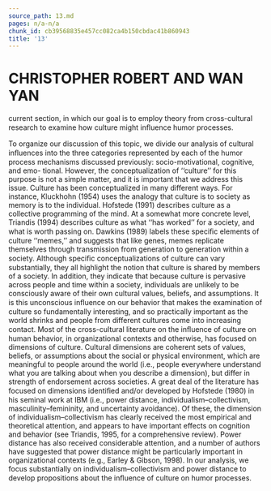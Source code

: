 ```yaml
---
source_path: 13.md
pages: n/a-n/a
chunk_id: cb39568835e457cc082ca4b150cbdac41b860943
title: '13'
---
```

# CHRISTOPHER ROBERT AND WAN YAN

current section, in which our goal is to employ theory from cross-cultural research to examine how culture might inﬂuence humor processes.

To organize our discussion of this topic, we divide our analysis of cultural inﬂuences into the three categories represented by each of the humor process mechanisms discussed previously: socio-motivational, cognitive, and emo- tional. However, the conceptualization of ‘‘culture’’ for this purpose is not a simple matter, and it is important that we address this issue. Culture has been conceptualized in many different ways. For instance, Kluckhohn (1954) uses the analogy that culture is to society as memory is to the individual. Hofstede (1991) describes culture as a collective programming of the mind. At a somewhat more concrete level, Triandis (1994) describes culture as what ‘‘has worked’’ for a society, and what is worth passing on. Dawkins (1989) labels these speciﬁc elements of culture ‘‘memes,’’ and suggests that like genes, memes replicate themselves through transmission from generation to generation within a society. Although speciﬁc conceptualizations of culture can vary substantially, they all highlight the notion that culture is shared by members of a society. In addition, they indicate that because culture is pervasive across people and time within a society, individuals are unlikely to be consciously aware of their own cultural values, beliefs, and assumptions. It is this unconscious inﬂuence on our behavior that makes the examination of culture so fundamentally interesting, and so practically important as the world shrinks and people from different cultures come into increasing contact. Most of the cross-cultural literature on the inﬂuence of culture on human behavior, in organizational contexts and otherwise, has focused on dimensions of culture. Cultural dimensions are coherent sets of values, beliefs, or assumptions about the social or physical environment, which are meaningful to people around the world (i.e., people everywhere understand what you are talking about when you describe a dimension), but differ in strength of endorsement across societies. A great deal of the literature has focused on dimensions identiﬁed and/or developed by Hofstede (1980) in his seminal work at IBM (i.e., power distance, individualism–collectivism, masculinity–femininity, and uncertainty avoidance). Of these, the dimension of individualism–collectivism has clearly received the most empirical and theoretical attention, and appears to have important effects on cognition and behavior (see Triandis, 1995, for a comprehensive review). Power distance has also received considerable attention, and a number of authors have suggested that power distance might be particularly important in organizational contexts (e.g., Earley & Gibson, 1998). In our analysis, we focus substantially on individualism–collectivism and power distance to develop propositions about the inﬂuence of culture on humor processes.
